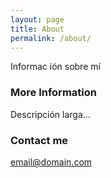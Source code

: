 ```yaml
---
layout: page
title: About
permalink: /about/
---
```


Informac ión sobre mí

### More Information

Descripción larga...

### Contact me

[email@domain.com](mailto:juanc.casanova@domain.com)
